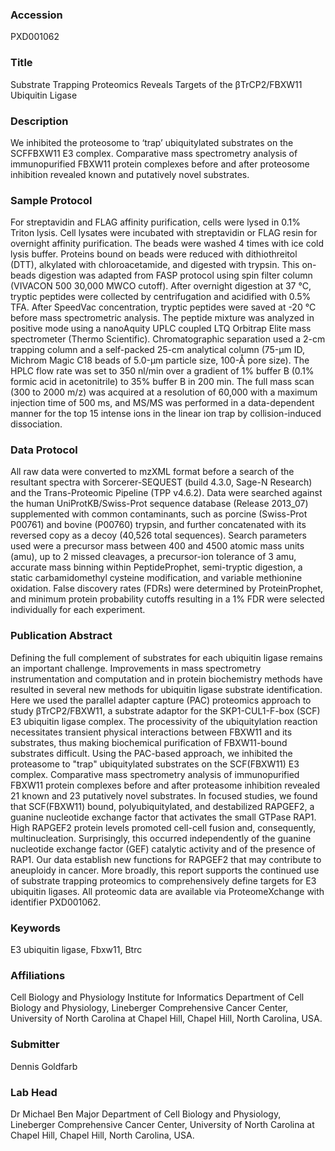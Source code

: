 ### Accession
PXD001062

### Title
Substrate Trapping Proteomics Reveals Targets of the βTrCP2/FBXW11 Ubiquitin Ligase

### Description
We inhibited the proteosome to ‘trap’ ubiquitylated substrates on the SCFFBXW11 E3 complex. Comparative mass spectrometry analysis of immunopurified FBXW11 protein complexes before and after proteosome inhibition revealed known and putatively novel substrates.

### Sample Protocol
For streptavidin and FLAG affinity purification, cells were lysed in 0.1% Triton lysis. Cell lysates were incubated with streptavidin or FLAG resin for overnight affinity purification. The beads were washed 4 times with ice cold lysis buffer. Proteins bound on beads were reduced with dithiothreitol (DTT), alkylated with chloroacetamide, and digested with trypsin. This on-beads digestion was adapted from FASP protocol using spin filter column (VIVACON 500 30,000 MWCO cutoff). After overnight digestion at 37 °C, tryptic peptides were collected by centrifugation and acidified with 0.5% TFA. After SpeedVac concentration, tryptic peptides were saved at -20 °C before mass spectrometric analysis.   The peptide mixture was analyzed in positive mode using a nanoAquity UPLC coupled LTQ Orbitrap Elite mass spectrometer (Thermo Scientific). Chromatographic separation used a 2-cm trapping column and a self-packed 25-cm analytical column (75-μm ID, Michrom Magic C18 beads of 5.0-μm particle size, 100-Å pore size). The HPLC flow rate was set to 350 nl/min over a gradient of 1% buffer B (0.1% formic acid in acetonitrile) to 35% buffer B in 200 min. The full mass scan (300 to 2000 m/z) was acquired at a resolution of 60,000 with a maximum injection time of 500 ms, and MS/MS was performed in a data-dependent manner for the top 15 intense ions in the linear ion trap by collision-induced dissociation.

### Data Protocol
All raw data were converted to mzXML format before a search of the resultant spectra with Sorcerer-SEQUEST (build 4.3.0, Sage-N Research) and the Trans-Proteomic Pipeline (TPP v4.6.2). Data were searched against the human UniProtKB/Swiss-Prot sequence database (Release 2013_07) supplemented with common contaminants, such as porcine (Swiss-Prot P00761) and bovine (P00760) trypsin, and further concatenated with its reversed copy as a decoy (40,526 total sequences). Search parameters used were a precursor mass between 400 and 4500 atomic mass units (amu), up to 2 missed cleavages, a precursor-ion tolerance of 3 amu, accurate mass binning within PeptideProphet, semi-tryptic digestion, a static carbamidomethyl cysteine modification, and variable methionine oxidation. False discovery rates (FDRs) were determined by ProteinProphet, and minimum protein probability cutoffs resulting in a 1% FDR were selected individually for each experiment.

### Publication Abstract
Defining the full complement of substrates for each ubiquitin ligase remains an important challenge. Improvements in mass spectrometry instrumentation and computation and in protein biochemistry methods have resulted in several new methods for ubiquitin ligase substrate identification. Here we used the parallel adapter capture (PAC) proteomics approach to study &#x3b2;TrCP2/FBXW11, a substrate adaptor for the SKP1-CUL1-F-box (SCF) E3 ubiquitin ligase complex. The processivity of the ubiquitylation reaction necessitates transient physical interactions between FBXW11 and its substrates, thus making biochemical purification of FBXW11-bound substrates difficult. Using the PAC-based approach, we inhibited the proteasome to "trap" ubiquitylated substrates on the SCF(FBXW11) E3 complex. Comparative mass spectrometry analysis of immunopurified FBXW11 protein complexes before and after proteasome inhibition revealed 21 known and 23 putatively novel substrates. In focused studies, we found that SCF(FBXW11) bound, polyubiquitylated, and destabilized RAPGEF2, a guanine nucleotide exchange factor that activates the small GTPase RAP1. High RAPGEF2 protein levels promoted cell-cell fusion and, consequently, multinucleation. Surprisingly, this occurred independently of the guanine nucleotide exchange factor (GEF) catalytic activity and of the presence of RAP1. Our data establish new functions for RAPGEF2 that may contribute to aneuploidy in cancer. More broadly, this report supports the continued use of substrate trapping proteomics to comprehensively define targets for E3 ubiquitin ligases. All proteomic data are available via ProteomeXchange with identifier PXD001062.

### Keywords
E3 ubiquitin ligase, Fbxw11, Btrc

### Affiliations
Cell Biology and Physiology
Institute for Informatics
Department of Cell Biology and Physiology, Lineberger Comprehensive Cancer Center, University of North Carolina at Chapel Hill, Chapel Hill, North Carolina, USA.

### Submitter
Dennis Goldfarb

### Lab Head
Dr Michael Ben Major
Department of Cell Biology and Physiology, Lineberger Comprehensive Cancer Center, University of North Carolina at Chapel Hill, Chapel Hill, North Carolina, USA.


